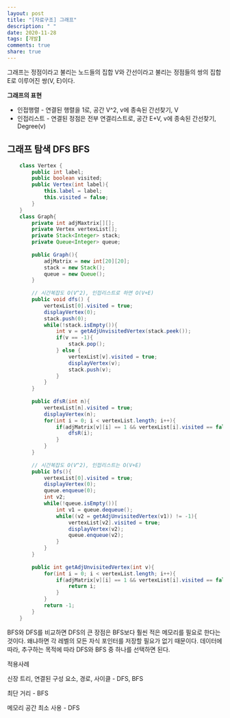 ```yaml
---
layout: post
title: "[자료구조] 그래프"
description: " "
date: 2020-11-28
tags: [개발]
comments: true
share: true
---
```



그래프는 정점이라고 불리는 노드들의 집합 V와 간선이라고 불리는 정점들의 쌍의 집합 E로 이루어진 쌍(V, E)이다.

**그래프의 표현**

- 인접행렬 - 연결된 행렬을 1로, 공간 V^2, v에 종속된 간선찾기, V
- 인접리스트 - 연결된 정점은 전부 연결리스트로, 공간 E+V, v에 종속된 간선찾기, Degree(v)

## 그래프 탐색 DFS BFS
```java
    class Vertex {
    	public int label;
    	public boolean visited;
    	public Vertex(int label){
    		this.label = label;
    		this.visited = false;
    	}
    }
    class Graph{
    	private int adjMaxtrix[][];
    	private Vertex vertexList[];
    	private Stack<Integer> stack;
    	private Queue<Integer> queue;
    	
    	public Graph(){
    		adjMatrix = new int[20][20];
    		stack = new Stack();
    		queue = new Queue();
    	}
    	
    	// 시간복잡도 O(V^2), 인접리스트로 하면 O(V+E)
    	public void dfs() {
    		vertexList[0].visited = true;
    		displayVertex(0);
    		stack.push(0);
    		while(!stack.isEmpty()){
    			int v = getAdjUnvisitedVertex(stack.peek());
    			if(v == -1){
    				stack.pop();
    			} else {
    				vertexList[v].visited = true;
    				displayVertex(v);
    				stack.push(v);
    			}
    		}
    	}
    
    	public dfsR(int n){
    		vertexList[n].visited = true;
    		displayVertex(n);
    		for(int i = 0; i < vertexList.length; i++){
    			if(adjMatrix[v][i] == 1 && vertexList[i].visited == false){
    				dfsR(i);
    			}
    		}
    	}
    
    	// 시간복잡도 O(V^2), 인접리스트는 O(V+E)
    	public bfs(){
    		vertexList[0].visited = true;
    		displayVertex(0);
    		queue.enqueue(0);
    		int v2;
    		while(!queue.isEmpty())[
    			int v1 = queue.dequeue();
    			while((v2 = getAdjUnvisitedVertex(v1)) != -1){
    				vertexList[v2].visited = true;
    				displayVertex(v2);
    				queue.enqueue(v2);
    			}
    		}
    	}
    	
    	public int getAdjUnvisitedVertex(int v){
    		for(int i = 0; i < vertexList.length; i++){
    			if(adjMatrix[v][i] == 1 && vertexList[i].visited == false){
    				return i;
    			}
    		}
    		return -1;
    	}
    }
```
BFS와 DFS를 비교하면 DFS의 큰 장점은 BFS보다 훨씬 적은 메모리를 필요로 한다는 것이다. 왜냐하면 각 레벨의 모든 자식 포인터를 저장할 필요가 없기 때문이다. 데이터에 따라, 추구하는 목적에 따라 DFS와 BFS 중 하나를 선택하면 된다.

적용사례

신장 트리, 연결된 구성 요소, 경로, 사이클 - DFS, BFS

최단 거리 - BFS

메모리 공간 최소 사용 - DFS
